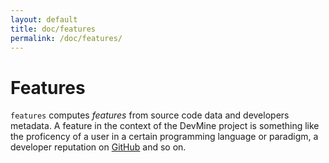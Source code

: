 ```yaml
---
layout: default
title: doc/features
permalink: /doc/features/
---
```


# Features

`features` computes _features_ from source code data and developers metadata. A
feature in the context of the DevMine project is something like the proficency
of a user in a certain programming language or paradigm, a developer reputation
on [GitHub](https://github.com/) and so on.
